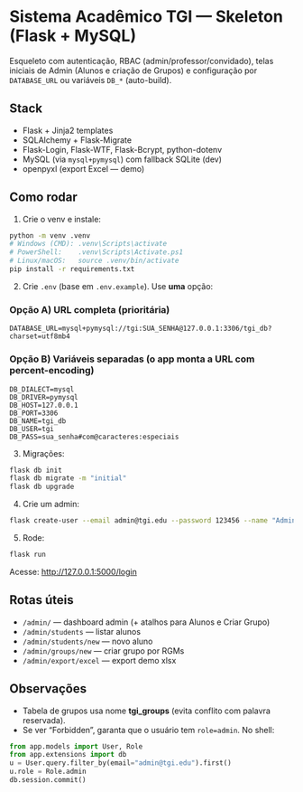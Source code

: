 # Sistema Acadêmico TGI — Skeleton (Flask + MySQL)

Esqueleto com autenticação, RBAC (admin/professor/convidado), telas iniciais de Admin (Alunos e criação de Grupos) e configuração por `DATABASE_URL` ou variáveis `DB_*` (auto-build).

## Stack
- Flask + Jinja2 templates
- SQLAlchemy + Flask-Migrate
- Flask-Login, Flask-WTF, Flask-Bcrypt, python-dotenv
- MySQL (via `mysql+pymysql`) com fallback SQLite (dev)
- openpyxl (export Excel — demo)

## Como rodar

1) Crie o venv e instale:
```bash
python -m venv .venv
# Windows (CMD): .venv\Scripts\activate
# PowerShell:    .venv\Scripts\Activate.ps1
# Linux/macOS:   source .venv/bin/activate
pip install -r requirements.txt
```

2) Crie `.env` (base em `.env.example`). Use **uma** opção:

### Opção A) URL completa (prioritária)
```
DATABASE_URL=mysql+pymysql://tgi:SUA_SENHA@127.0.0.1:3306/tgi_db?charset=utf8mb4
```

### Opção B) Variáveis separadas (o app monta a URL com percent-encoding)
```
DB_DIALECT=mysql
DB_DRIVER=pymysql
DB_HOST=127.0.0.1
DB_PORT=3306
DB_NAME=tgi_db
DB_USER=tgi
DB_PASS=sua_senha#com@caracteres:especiais
```

3) Migrações:
```bash
flask db init
flask db migrate -m "initial"
flask db upgrade
```

4) Crie um admin:
```bash
flask create-user --email admin@tgi.edu --password 123456 --name "Admin" --role admin
```

5) Rode:
```bash
flask run
```
Acesse: http://127.0.0.1:5000/login

## Rotas úteis
- `/admin/` — dashboard admin (+ atalhos para Alunos e Criar Grupo)
- `/admin/students` — listar alunos
- `/admin/students/new` — novo aluno
- `/admin/groups/new` — criar grupo por RGMs
- `/admin/export/excel` — export demo xlsx

## Observações
- Tabela de grupos usa nome **tgi_groups** (evita conflito com palavra reservada).
- Se ver “Forbidden”, garanta que o usuário tem `role=admin`. No shell:
```python
from app.models import User, Role
from app.extensions import db
u = User.query.filter_by(email="admin@tgi.edu").first()
u.role = Role.admin
db.session.commit()
```
